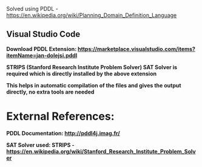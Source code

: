Solved using PDDL - https://en.wikipedia.org/wiki/Planning_Domain_Definition_Language

## Visual Studio Code
**Download PDDL Extension: https://marketplace.visualstudio.com/items?itemName=jan-dolejsi.pddl**

**STRIPS (Stanford Research Institute Problem Solver) SAT Solver is required which is directly installed by the above extension**

**This helps in automatic compilation of the files and gives the output directly, no extra tools are needed**

# External References:

**PDDL Documentation: http://pddl4j.imag.fr/**

**SAT Solver used: STRIPS - https://en.wikipedia.org/wiki/Stanford_Research_Institute_Problem_Solver**
